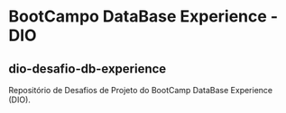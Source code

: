 # BootCampo DataBase Experience - DIO
## dio-desafio-db-experience

Repositório de Desafios de Projeto do BootCamp DataBase Experience (DIO).
